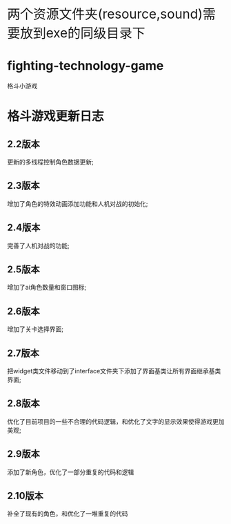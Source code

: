 <p style="font-size: 30px;">两个资源文件夹(resource,sound)需要放到exe的同级目录下 </p>


# fighting-technology-game
格斗小游戏
# 格斗游戏更新日志
## 2.2版本
更新的多线程控制角色数据更新;
## 2.3版本
增加了角色的特效动画添加功能和人机对战的初始化;
## 2.4版本
完善了人机对战的功能;
## 2.5版本
增加了ai角色数量和窗口图标;
## 2.6版本
增加了关卡选择界面;
## 2.7版本
把widget类文件移动到了interface文件夹下添加了界面基类让所有界面继承基类界面;
## 2.8版本
优化了目前项目的一些不合理的代码逻辑，和优化了文字的显示效果使得游戏更加美观;
## 2.9版本
添加了新角色，优化了一部分重复的代码和逻辑
## 2.10版本
补全了现有的角色，和优化了一堆重复的代码